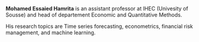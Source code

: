 __Mohamed Essaied Hamrita__ is an assistant professor at IHEC (Univesity of Sousse) and head of departement Economic and Quantitative Methods. 

His research topics are Time series forecasting, econometrics, financial risk management, and machine learning.
